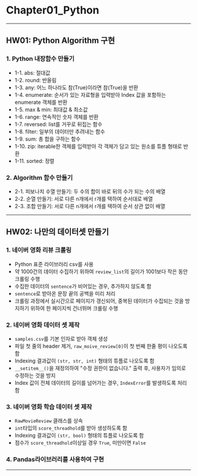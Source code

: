 # Chapter01_Python
---
## HW01: Python Algorithm 구현
### 1. Python 내장함수 만들기
- 1-1. abs: 절대값
- 1-2. round: 반올림
- 1-3. any: 어느 하나라도 참(True)이라면 참(True)을 반환
- 1-4. enumerate: 순서가 있는 자료형을 입력받아 Index 값을 포함하는 enumerate 객체를 반환
- 1-5. max & min: 최대값 & 최소값
- 1-6. range: 연속적인 숫자 객체를 반환
- 1-7. reversed: list를 거꾸로 뒤집는 함수
- 1-8. filter: 일부의 데이터만 추려내는 함수
- 1-9. sum: 총 합을 구하는 함수
- 1-10. zip: iterable한 객체를 입력받아 각 객체가 담고 있는 원소를 튜플 형태로 반환
- 1-11. sorted: 정렬

### 2. Algorithm 함수 만들기
- 2-1. 피보나치 수열 만들기: 두 수의 합이 바로 뒤의 수가 되는 수의 배열
- 2-2. 순열 만들기: 서로 다른 n개에서 r개를 택하여 순서대로 배열
- 2-3. 조합 만들기: 서로 다른 n개에서 r개를 택하여 순서 상관 없이 배열
---
## HW02: 나만의 데이터셋 만들기
### 1. 네이버 영화 리뷰 크롤링
- Python 표준 라이브러리 csv를 사용
- 약 1000건의 데이터 수집하기 위하여 `review_list`의 길이가 1001보다 작은 동안 크롤링 수행
- 수집한 데이터의 `sentence`가 비어있는 경우, 추가하지 않도록 함
- `sentence`로 받아온 문장 끝의 공백을 미리 처리
- 크롤링 과정에서 실시간으로 페이지가 갱신되어, 중복된 데이터가 수집되는 것을 방지하기 위하여 한 페이지씩 건너뛰며 크롤링 수행

### 2. 네이버 영화 데이터 셋 제작
- `samples.csv`를 기본 인자로 받아 객체 생성
- 파일 첫 줄의 header 제거, `raw_moive_review[0]`이 첫 번째 한줄 평이 나오도록 함
- Indexing 결과값이 `(str, str, int)` 형태의 튜플로 나오도록 함
- `__setitem__()`을 재정의하여 "수정 권한이 없습니다." 출력 후, 사용자가 임의로 수정하는 것을 방지
- Index 값이 전체 데이터의 길이를 넘어가는 경우, `IndexError`를 발생하도록 처리함

### 3. 네이버 영화 학습 데이터 셋 제작
- `RawMovieReview` 클래스를 상속
- `int`타입의 `score_threadhold`를 받아 생성하도록 함
- Indexing 결과값이 `(str, bool)` 형태의 튜플로 나오도록 함
- 점수가 `score_threadhold`이상일 경우 `True`, 미만이면 `False`

### 4. Pandas라이브러리를 사용하여 구현
---
